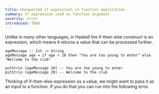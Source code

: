 ```yaml
---
title: Unexpected if expression in function application
summary: If expression used as function argument
severity: error
introduced: TODO
---
```


Unlike in many other languages, in Haskell the if-then-else construct is an expression, which means it returns a value that can be processed further.

```language-haskell
ageMessage :: Int -> String 
ageMessage age = if age < 18 then "You are too young to enter" else "Welcome to the club"

putStrLn (ageMessage 10) -- You are too young to enter
putStrLn (ageMessage 20) -- Welcome to the club
```

Thinking of if-then-else expression as a value, we might want to pass it as an input to a function.
If you do that you can run into the following error.